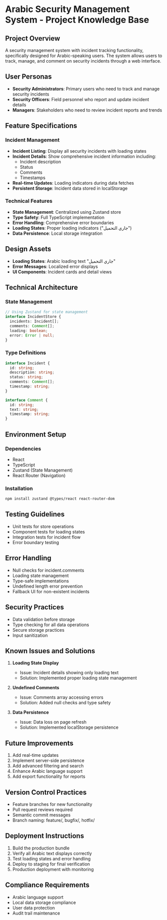# Arabic Security Management System - Project Knowledge Base

## Project Overview
A security management system with incident tracking functionality, specifically designed for Arabic-speaking users. The system allows users to track, manage, and comment on security incidents through a web interface.

## User Personas
- **Security Administrators**: Primary users who need to track and manage security incidents
- **Security Officers**: Field personnel who report and update incident details
- **Managers**: Stakeholders who need to review incident reports and trends

## Feature Specifications

### Incident Management
- **Incident Listing**: Display all security incidents with loading states
- **Incident Details**: Show comprehensive incident information including:
  - Incident description
  - Status
  - Comments
  - Timestamps
- **Real-time Updates**: Loading indicators during data fetches
- **Persistent Storage**: Incident data stored in localStorage

### Technical Features
- **State Management**: Centralized using Zustand store
- **Type Safety**: Full TypeScript implementation
- **Error Handling**: Comprehensive error boundaries
- **Loading States**: Proper loading indicators ("جاري التحميل")
- **Data Persistence**: Local storage integration

## Design Assets
- **Loading States**: Arabic loading text "جاري التحميل"
- **Error Messages**: Localized error displays
- **UI Components**: Incident cards and detail views

## Technical Architecture

### State Management
```typescript
// Using Zustand for state management
interface IncidentStore {
  incidents: Incident[];
  comments: Comment[];
  loading: boolean;
  error: Error | null;
}
```

### Type Definitions
```typescript
interface Incident {
  id: string;
  description: string;
  status: string;
  comments: Comment[];
  timestamp: string;
}

interface Comment {
  id: string;
  text: string;
  timestamp: string;
}
```

## Environment Setup

### Dependencies
- React
- TypeScript
- Zustand (State Management)
- React Router (Navigation)

### Installation
```bash
npm install zustand @types/react react-router-dom
```

## Testing Guidelines
- Unit tests for store operations
- Component tests for loading states
- Integration tests for incident flow
- Error boundary testing

## Error Handling
- Null checks for incident.comments
- Loading state management
- Type-safe implementations
- Undefined length error prevention
- Fallback UI for non-existent incidents

## Security Practices
- Data validation before storage
- Type checking for all data operations
- Secure storage practices
- Input sanitization

## Known Issues and Solutions
1. **Loading State Display**
   - Issue: Incident details showing only loading text
   - Solution: Implemented proper loading state management

2. **Undefined Comments**
   - Issue: Comments array accessing errors
   - Solution: Added null checks and type safety

3. **Data Persistence**
   - Issue: Data loss on page refresh
   - Solution: Implemented localStorage persistence

## Future Improvements
1. Add real-time updates
2. Implement server-side persistence
3. Add advanced filtering and search
4. Enhance Arabic language support
5. Add export functionality for reports

## Version Control Practices
- Feature branches for new functionality
- Pull request reviews required
- Semantic commit messages
- Branch naming: feature/, bugfix/, hotfix/

## Deployment Instructions
1. Build the production bundle
2. Verify all Arabic text displays correctly
3. Test loading states and error handling
4. Deploy to staging for final verification
5. Production deployment with monitoring

## Compliance Requirements
- Arabic language support
- Local data storage compliance
- User data protection
- Audit trail maintenance 